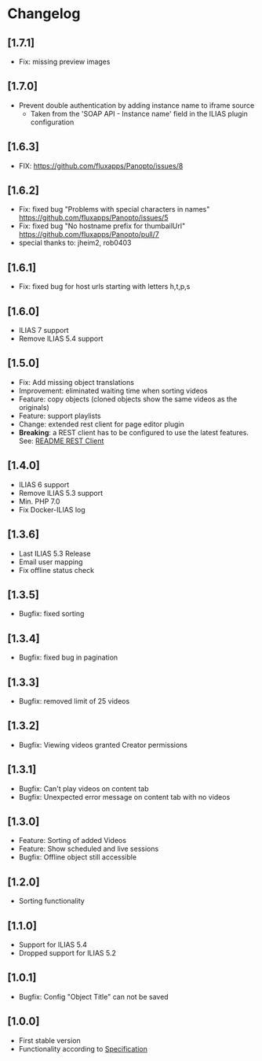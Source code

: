 # Changelog
## [1.7.1]
* Fix: missing preview images

## [1.7.0]
* Prevent double authentication by adding instance name to iframe source
    * Taken from the 'SOAP API - Instance name' field in the ILIAS plugin configuration

## [1.6.3]
* FIX: https://github.com/fluxapps/Panopto/issues/8

## [1.6.2]
* Fix: fixed bug "Problems with special characters in names" https://github.com/fluxapps/Panopto/issues/5
* Fix: fixed bug "No hostname prefix for thumbailUrl" https://github.com/fluxapps/Panopto/pull/7
* special thanks to: jheim2, rob0403 

## [1.6.1]
* Fix: fixed bug for host urls starting with letters h,t,p,s

## [1.6.0]
* ILIAS 7 support
* Remove ILIAS 5.4 support

## [1.5.0]
- Fix: Add missing object translations
- Improvement: eliminated waiting time when sorting videos
- Feature: copy objects (cloned objects show the same videos as the originals)
- Feature: support playlists
- Change: extended rest client for page editor plugin
- **Breaking**: a REST client has to be configured to use the latest features. See: [README REST Client](./README.md#rest-client)

## [1.4.0]
* ILIAS 6 support
* Remove ILIAS 5.3 support
* Min. PHP 7.0
* Fix Docker-ILIAS log

## [1.3.6]
* Last ILIAS 5.3 Release
* Email user mapping
* Fix offline status check

## [1.3.5]
* Bugfix: fixed sorting

## [1.3.4]
* Bugfix: fixed bug in pagination

## [1.3.3]
* Bugfix: removed limit of 25 videos

## [1.3.2]
* Bugfix: Viewing videos granted Creator permissions

## [1.3.1]
* Bugfix: Can't play videos on content tab
* Bugfix: Unexpected error message on content tab with no videos

## [1.3.0]
* Feature: Sorting of added Videos
* Feature: Show scheduled and live sessions
* Bugfix: Offline object still accessible

## [1.2.0]
* Sorting functionality

## [1.1.0]
* Support for ILIAS 5.4
* Dropped support for ILIAS 5.2

## [1.0.1]
* Bugfix: Config "Object Title" can not be saved

## [1.0.0]
* First stable version
* Functionality according to [Specification](doc/34_Spezifikation_2-1.pdf)
